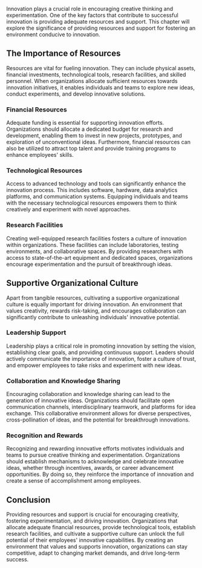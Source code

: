 
Innovation plays a crucial role in encouraging creative thinking and experimentation. One of the key factors that contribute to successful innovation is providing adequate resources and support. This chapter will explore the significance of providing resources and support for fostering an environment conducive to innovation.

The Importance of Resources
---------------------------

Resources are vital for fueling innovation. They can include physical assets, financial investments, technological tools, research facilities, and skilled personnel. When organizations allocate sufficient resources towards innovation initiatives, it enables individuals and teams to explore new ideas, conduct experiments, and develop innovative solutions.

### Financial Resources

Adequate funding is essential for supporting innovation efforts. Organizations should allocate a dedicated budget for research and development, enabling them to invest in new projects, prototypes, and exploration of unconventional ideas. Furthermore, financial resources can also be utilized to attract top talent and provide training programs to enhance employees' skills.

### Technological Resources

Access to advanced technology and tools can significantly enhance the innovation process. This includes software, hardware, data analytics platforms, and communication systems. Equipping individuals and teams with the necessary technological resources empowers them to think creatively and experiment with novel approaches.

### Research Facilities

Creating well-equipped research facilities fosters a culture of innovation within organizations. These facilities can include laboratories, testing environments, and collaborative spaces. By providing researchers with access to state-of-the-art equipment and dedicated spaces, organizations encourage experimentation and the pursuit of breakthrough ideas.

Supportive Organizational Culture
---------------------------------

Apart from tangible resources, cultivating a supportive organizational culture is equally important for driving innovation. An environment that values creativity, rewards risk-taking, and encourages collaboration can significantly contribute to unleashing individuals' innovative potential.

### Leadership Support

Leadership plays a critical role in promoting innovation by setting the vision, establishing clear goals, and providing continuous support. Leaders should actively communicate the importance of innovation, foster a culture of trust, and empower employees to take risks and experiment with new ideas.

### Collaboration and Knowledge Sharing

Encouraging collaboration and knowledge sharing can lead to the generation of innovative ideas. Organizations should facilitate open communication channels, interdisciplinary teamwork, and platforms for idea exchange. This collaborative environment allows for diverse perspectives, cross-pollination of ideas, and the potential for breakthrough innovations.

### Recognition and Rewards

Recognizing and rewarding innovative efforts motivates individuals and teams to pursue creative thinking and experimentation. Organizations should establish mechanisms to acknowledge and celebrate innovative ideas, whether through incentives, awards, or career advancement opportunities. By doing so, they reinforce the importance of innovation and create a sense of accomplishment among employees.

Conclusion
----------

Providing resources and support is crucial for encouraging creativity, fostering experimentation, and driving innovation. Organizations that allocate adequate financial resources, provide technological tools, establish research facilities, and cultivate a supportive culture can unlock the full potential of their employees' innovative capabilities. By creating an environment that values and supports innovation, organizations can stay competitive, adapt to changing market demands, and drive long-term success.
